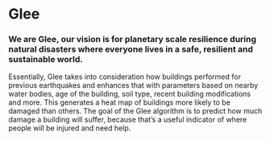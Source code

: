 # Glee

### We are Glee, our vision is for planetary scale resilience during natural disasters where everyone lives in a safe, resilient and sustainable world.

Essentially, Glee takes into consideration how buildings performed for previous earthquakes and enhances that with parameters based on nearby water bodies, age of the building, soil type, recent building modifications and more. This generates a heat map of buildings more likely to be damaged than others. The goal of the Glee algorithm is to predict how much damage a building will suffer, because that’s a useful indicator of where people will be injured and need help.

